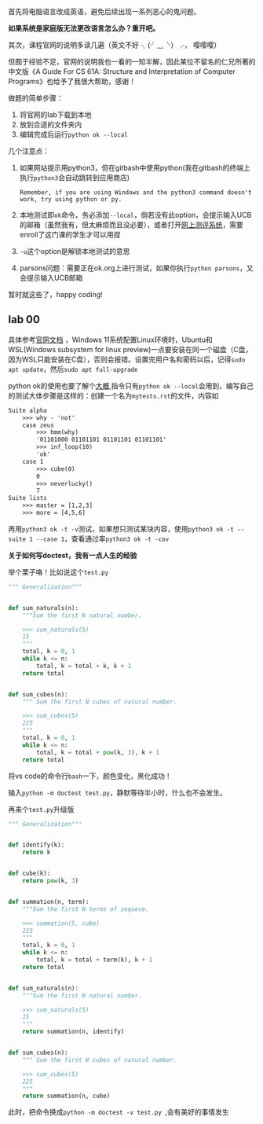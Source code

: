 首先将电脑语言改成英语，避免后续出现一系列恶心的鬼问题。

**如果系统是家庭版无法更改语言怎么办？重开吧。**



其次，课程官网的说明多读几遍（英文不好 ╮(╯﹏╰）╭， 嘤嘤嘤） 

但囿于经验不足，官网的说明我也一看的一知半解，因此某位不留名的仁兄所著的中文版《A Guide For CS 61A: Structure and Interpretation of Computer Programs》也给予了我很大帮助，感谢！

做题的简单步骤：

1. 将官网的lab下载到本地
2. 放到合适的文件夹内
3. 编辑完成后运行`python ok --local`

几个注意点：

1. 如果网站提示用python3，但在gitbash中使用python(我在gitbash的终端上执行`python3`会自动跳转到应用商店)

   ``` 
   Remember, if you are using Windows and the python3 command doesn't work, try using python or py. 
   ```

   

2. 本地测试即`ok`命令，务必添加`--local`，倘若没有此option，会提示输入UCB的邮箱（虽然我有，但太麻烦而且没必要），或者打开[网上测评系统]( https://okpy.org/)，需要enroll了这门课的学生才可以用捏

3. `-u`这个option是解锁本地测试的意思

4. parsons问题：需要正在ok.org上进行测试，如果你执行`python parsons`，又会提示输入UCB邮箱

暂时就这些了，happy coding!

## lab 00

具体参考[官网文档](https://ubuntu.com/tutorials/install-ubuntu-on-wsl2-on-windows-11-with-gui-support#1-overview) ，Windows 11系统配置Linux环境时，Ubuntu和WSL(Windows subsystem for linux preview)一点要安装在同一个磁盘（C盘，因为WSL只能安装在C盘），否则会报错。设置完用户名和密码以后，记得`sudo apt update`，然后`sudo apt full-upgrade`

python ok的使用也要了解个[大概](https://cs61a.org/articles/using-ok/#signing-in-with-ok),指令只有`python ok --local`会用到，编写自己的测试大体步骤是这样的：创建一个名为`mytests.rst`的文件，内容如

```rst
Suite alpha 
	>>> why - 'not'
	case zeus
		>>> hmm(why)
		'01101000 01101101 01101101 01101101'
		>>> inf_loop(10)
		'ok'
	case 1
		>>> cube(0)
		0
		>>> neverlucky()
		7
Suite lists
	>>> master = [1,2,3]
	>>> more = [4,5,6]
```

再用`python3 ok -t -v`测试，如果想只测试某块内容，使用`python3 ok -t --suite 1 --case 1`，查看通过率`python3 ok -t -cov`



**关于如何写doctest，我有一点人生的经验**

举个栗子咯！比如说这个`test.py`

```python
""" Generalization"""


def sum_naturals(n):
    """Sum the first N natural number.

    >>> sum_naturals(5)
    15
    """
    total, k = 0, 1
    while k <= n:
        total, k = total + k, k + 1
    return total


def sum_cubes(n):
    """ Sum the first N cubes of natural number.

    >>> sum_cubes(5)
    225
    """
    total, k = 0, 1
    while k <= n:
        total, k = total + pow(k, 3), k + 1
    return total

```

将vs code的命令行`bash`一下，颜色变化，黑化成功！

输入`python -m doctest test.py`，静默等待半小时，什么也不会发生。

再来个`test.py`升级版

```python
""" Generalization"""


def identify(k):
    return k


def cube(k):
    return pow(k, 3)


def summation(n, term):
    """Sum the first N terms of sequece.

    >>> summation(5, cube)
    225
    """
    total, k = 0, 1
    while k <= n:
        total, k = total + term(k), k + 1
    return total


def sum_naturals(n):
    """Sum the first N natural number.

    >>> sum_naturals(5)
    15
    """
    return summation(n, identify)


def sum_cubes(n):
    """ Sum the first N cubes of natural number.

    >>> sum_cubes(5)
    225
    """
    return summation(n, cube)

```

此时，把命令换成`python -m doctest -v test.py `,会有美好的事情发生

